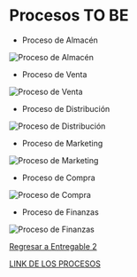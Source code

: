 # Procesos TO BE

- Proceso de Almacén

![Proceso de Almacén](EDITAR)

- Proceso de Venta

![Proceso de Venta](EDITAR.png)

- Proceso de Distribución
  
![Proceso de Distribución](EDITAR)

- Proceso de Marketing

![Proceso de Marketing](EDITAR)

- Proceso de Compra

![Proceso de Compra](EDITAR)

- Proceso de Finanzas

![Proceso de Finanzas](EDITAR)

[Regresar a Entregable 2](../entregable2.md)

[LINK DE LOS PROCESOS](https://lucid.app/lucidchart/46969141-23a9-4592-982c-7a9c75f03020/edit?invitationId=inv_b03caa5c-b2ef-43e2-ab86-18ab6ad4c6d7&page=oaMogpwSXfe8#)
